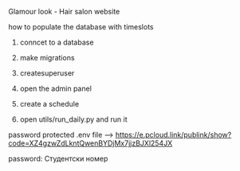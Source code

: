 Glamour look - Hair salon website

how to populate the database with timeslots 

1) conncet to a database

2) make migrations

3) createsuperuser

4) open the admin panel

5) create a schedule 

6) open utils/run_daily.py and run it

password protected .env file  --> https://e.pcloud.link/publink/show?code=XZ4gzwZdLkntQwenBYDjMx7jjzBJXl254JX

password: Студентски номер
